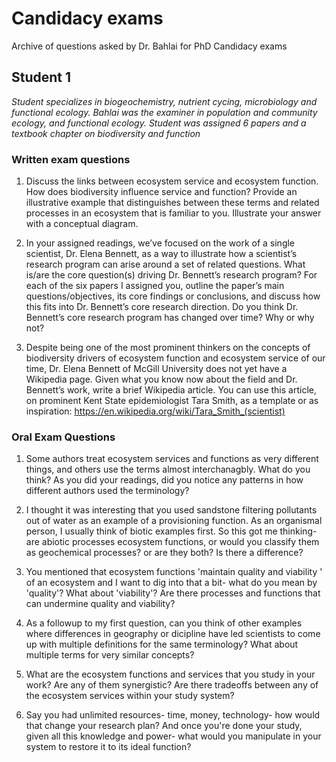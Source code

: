 # Candidacy exams
Archive of questions asked by Dr. Bahlai for PhD Candidacy exams


## Student 1
*Student specializes in biogeochemistry, nutrient cycing, microbiology and functional ecology. Bahlai was the examiner in population and community ecology, and functional ecology. Student was assigned 6 papers and a textbook chapter on biodiversity and function*

### Written exam questions
1. Discuss the links between ecosystem service and ecosystem function. How does biodiversity influence service and function? Provide an illustrative example that distinguishes between these terms and related processes in an ecosystem that is familiar to you. Illustrate your answer with a conceptual diagram.

2. In your assigned readings, we’ve focused on the work of a single scientist, Dr. Elena Bennett, as a way to illustrate how a scientist’s research program can arise around a set of related questions. What is/are the core question(s) driving Dr. Bennett’s research program? For each of the six papers I assigned you, outline the paper’s main questions/objectives, its core findings or conclusions, and discuss how this fits into Dr. Bennett’s core research direction. Do you think Dr. Bennett’s core research program has changed over time? Why or why not?

3. Despite being one of the most prominent thinkers on the concepts of biodiversity drivers of ecosystem function and ecosystem service of our time, Dr. Elena Bennett of McGill University does not yet have a Wikipedia page. Given what you know now about the field and Dr. Bennett’s work, write a brief Wikipedia article. You can use this article, on prominent Kent State epidemiologist Tara Smith, as a template or as inspiration:
https://en.wikipedia.org/wiki/Tara_Smith_(scientist)

### Oral Exam Questions

1. Some authors treat ecosystem services and functions as very different things, and others use the terms almost interchanagbly. What do you think? As you did your readings, did you notice any patterns in how different authors used the terminology?

2. I thought it was interesting that you used sandstone filtering pollutants out of water as an example of a provisioning function. As an organismal person, I usually think of biotic examples first. So this got me thinking- are abiotic processes ecosystem functions, or would you classify them as geochemical processes? or are they both? Is there a difference?

3. You mentioned that ecosystem functions 'maintain quality and viability ' of an ecosystem and I want to dig into that a bit- what do you mean by 'quality'? What about 'viability'? Are there processes and functions that can undermine quality and viability?

4. As a followup to my first question, can you think of other examples where differences in geography or dicipline have led scientists to come up with multiple definitions for the same terminology? What about multiple terms for very similar concepts?

5. What are the ecosystem functions and services that you study in your work? Are any of them synergistic? Are there tradeoffs between any of the ecosystem services within your study system?

6. Say you had unlimited resources- time, money, technology- how would that change your research plan? And once you're done your study, given all this knowledge and power- what would you manipulate in your system to restore it to its ideal function?
